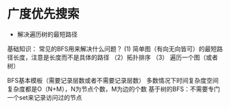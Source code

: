 # 广度优先搜索

- 解决遍历树的最短路径


基础知识：
常见的BFS用来解决什么问题？
(1) 简单图（有向无向皆可）的最短路径长度，注意是长度而不是具体的路径
（2）拓扑排序 
（3） 遍历一个图（或者树）

BFS基本模板（需要记录层数或者不需要记录层数）
多数情况下时间复杂度空间复杂度都是O（N+M），N为节点个数，M为边的个数
基于树的BFS：不需要专门一个set来记录访问过的节点
